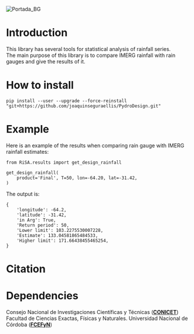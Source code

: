![Portada_BG](https://github.com/joaquinseguraellis/PydroDesign/assets/57773288/153cdcb2-8e92-4641-bbe0-df5a2ab7a316)
# Introduction
This library has several tools for statistical analysis of rainfall series.  
The main purpose of this library is to compare IMERG rainfall with rain gauges and give the results of it.
# How to install
```
pip install --user --upgrade --force-reinstall "git+https://github.com/joaquinseguraellis/PydroDesign.git"
```
# Example
Here is an example of the results when comparing rain gauge with IMERG rainfall estimates:
```
from RiSA.results import get_design_rainfall

get_design_rainfall(
    product='Final', T=50, lon=-64.20, lat=-31.42,
)
```
The output is:
```
{
    'longitude': -64.2,
    'latitude': -31.42,
    'in Arg': True,
    'Return period': 50,
    'Lower limit': 103.2275530007228,
    'Estimate': 133.04581865484533,
    'Higher limit': 171.66438455465254,
}
```
# Citation

# Dependencies
Consejo Nacional de Investigaciones Científicas y Técnicas ([**CONICET**](https://www.conicet.gov.ar/))  
Facultad de Ciencias Exactas, Físicas y Naturales. Universidad Nacional de Córdoba ([**FCEFyN**](https://fcefyn.unc.edu.ar/))
